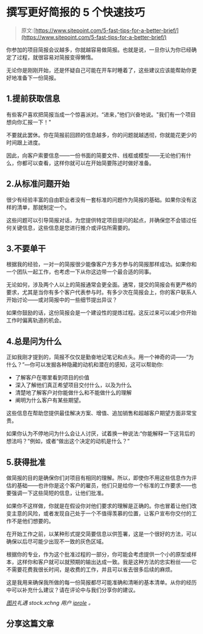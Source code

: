 # 撰写更好简报的 5 个快速技巧

> 原文:[https://www.sitepoint.com/5-fast-tips-for-a-better-brief/](https://www.sitepoint.com/5-fast-tips-for-a-better-brief/)

你参加的项目简报会议越多，你就越容易做简报。也就是说，一旦你认为你已经确定了过程，就很容易对简报变得懒惰。

无论你是刚刚开始，还是怀疑自己可能在开车时睡着了，这些建议应该能帮助你更好地准备下一份简报。

## 1.提前获取信息

有些客户喜欢把简报当成一个惊喜派对。“进来，”他们兴奋地说。"我们有一个项目想向你汇报一下！"

不要就此罢休。你在简报前回顾的信息越多，你的问题就越透彻，你就能花更少的时间跟上进度。

因此，向客户索要信息——一份书面的简要文件、线框或模型——无论他们有什么，你都可以查看，这样你就可以在开始简要陈述时做好准备。

## 2.从标准问题开始

很少有经验丰富的自由职业者没有一套标准的问题作为简报的基础。如果你没有这样的清单，那就制定一个。

这些问题可以引导简报对话，为您提供特定项目提问的起点，并确保您不会错过任何关键信息，这些信息是您进行推介或评估所需要的。

## 3.不要单干

根据我的经验，一对一的简报很少能像客户方多方参与的简报那样成功。如果你和一个团队一起工作，也考虑一下从你这边带一个最合适的同事。

无论如何，涉及两个人以上的简报通常会更全面。通常，提交的简报会有更严格的要求，尤其是当你有多个客户代表参与时。有多少次在简报会上，你的客户联系人开始讨论——或对简报中的一些细节提出异议？

如果你鼓励的话，这份简报会是一个建设性的提炼过程。这反过来可以减少你开始工作时偏离轨道的机会。

## 4.总是问为什么

正如我刚才提到的，简报不仅仅是勤奋地记笔记和点头。用一个神奇的词——“为什么？”—你可以发掘各种隐藏的动机和潜在的感知，这可以帮助你:

*   了解客户在哪里看到项目的价值
*   深入了解他们真正希望项目交付什么，以及为什么
*   清楚地了解客户对你能做什么和不能做什么的理解
*   阐明为什么客户有某些期望。

这些信息在帮助您提供最佳解决方案、增值、追加销售和超越客户期望方面非常宝贵。

如果你认为不停地问为什么会让人讨厌，试着换一种说法:“你能解释一下这背后的想法吗？”例如，或者“做出这个决定的动机是什么？”

## 5.获得批准

做简报的目的是确保你们对项目有相同的理解。所以，即使你不用这些信息作为评估的基础——也许你是这个客户的雇员，他们只是给你一个标准的工作要求——也要强调一下这些简短的信息，让他们批准。

如果你不这样做，你就是在假设你对他们要求的理解是正确的。你也冒着让他们改变主意的风险，或者发现自己处于一个不值得羡慕的位置，让客户宣布你交付的工作不是他们想要的。

在开始工作之前，以某种形式提交简要信息以供签署，这是一个很好的方法，可以确保以后尽可能少出现不一致的灰色区域。

根据你的专业，作为这个批准过程的一部分，你可能会考虑提供一个小的原型或样本，这样你和客户就可以就预期的输出达成一致。我是这种方法的忠实粉丝——它不需要花费我很长时间，是收费的工作，并且可以省去很多后续的麻烦。

这是我用来确保我所做的每一份简报都尽可能准确和清晰的基本清单。从你的经历中可以补充什么建议？请在评论中与我们分享你的建议。

*[图片](http://www.sxc.hu/photo/1228821)礼遇 stock.xchng 用户 [iprole](http://www.sxc.hu/profile/iprole) 。*

## 分享这篇文章
